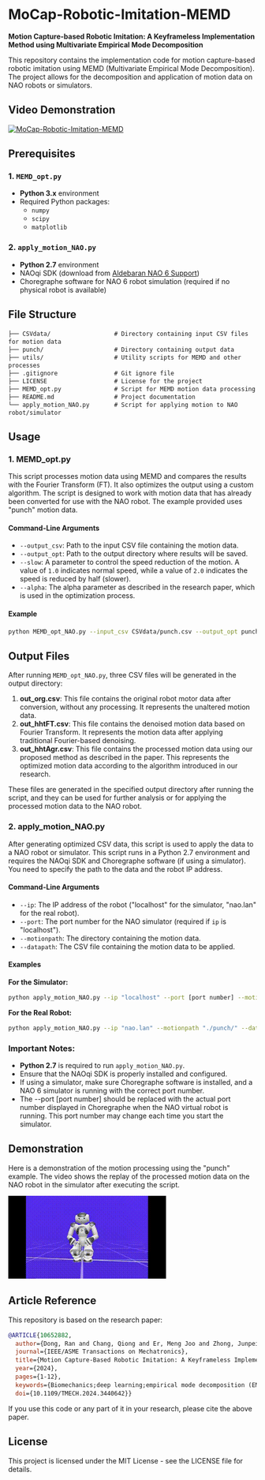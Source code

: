 # MoCap-Robotic-Imitation-MEMD

**Motion Capture-based Robotic Imitation: A Keyframeless Implementation Method using Multivariate Empirical Mode Decomposition**

This repository contains the implementation code for motion capture-based robotic imitation using MEMD (Multivariate Empirical Mode Decomposition). The project allows for the decomposition and application of motion data on NAO robots or simulators.

## Video Demonstration

[![MoCap-Robotic-Imitation-MEMD](https://img.youtube.com/vi/-a0Hz5riBfs/0.jpg)](https://youtu.be/-a0Hz5riBfs)

## Prerequisites

### 1. `MEMD_opt.py`
- **Python 3.x** environment
- Required Python packages:
  - `numpy`
  - `scipy`
  - `matplotlib`
  
### 2. `apply_motion_NAO.py`
- **Python 2.7** environment
- NAOqi SDK (download from [Aldebaran NAO 6 Support](https://www.aldebaran.com/en/support/nao-6/downloads-softwares))
- Choregraphe software for NAO 6 robot simulation (required if no physical robot is available)

## File Structure

```plaintext
├── CSVdata/                  # Directory containing input CSV files for motion data
├── punch/                    # Directory containing output data
├── utils/                    # Utility scripts for MEMD and other processes
├── .gitignore                # Git ignore file
├── LICENSE                   # License for the project
├── MEMD_opt.py               # Script for MEMD motion data processing
├── README.md                 # Project documentation
└── apply_motion_NAO.py       # Script for applying motion to NAO robot/simulator
```

## Usage

### 1. MEMD_opt.py

This script processes motion data using MEMD and compares the results with the Fourier Transform (FT). It also optimizes the output using a custom algorithm. The script is designed to work with motion data that has already been converted for use with the NAO robot. The example provided uses "punch" motion data.

#### Command-Line Arguments

- `--output_csv`: Path to the input CSV file containing the motion data.
- `--output_opt`: Path to the output directory where results will be saved.
- `--slow`: A parameter to control the speed reduction of the motion. A value of `1.0` indicates normal speed, while a value of `2.0` indicates the speed is reduced by half (slower).
- `--alpha`: The alpha parameter as described in the research paper, which is used in the optimization process.


#### Example

```bash
python MEMD_opt_NAO.py --input_csv CSVdata/punch.csv --output_opt punch --slow 1.0 --alpha 0.5
```

## Output Files

After running `MEMD_opt_NAO.py`, three CSV files will be generated in the output directory:

1. **out_org.csv**: This file contains the original robot motor data after conversion, without any processing. It represents the unaltered motion data.
2. **out_hhtFT.csv**: This file contains the denoised motion data based on Fourier Transform. It represents the motion data after applying traditional Fourier-based denoising.
3. **out_hhtAgr.csv**: This file contains the processed motion data using our proposed method as described in the paper. This represents the optimized motion data according to the algorithm introduced in our research.

These files are generated in the specified output directory after running the script, and they can be used for further analysis or for applying the processed motion data to the NAO robot.

### 2. apply_motion_NAO.py

After generating optimized CSV data, this script is used to apply the data to a NAO robot or simulator. This script runs in a Python 2.7 environment and requires the NAOqi SDK and Choregraphe software (if using a simulator). You need to specify the path to the data and the robot IP address.

#### Command-Line Arguments

- `--ip`: The IP address of the robot ("localhost" for the simulator, "nao.lan" for the real robot).
- `--port`: The port number for the NAO simulator (required if `ip` is "localhost").
- `--motionpath`: The directory containing the motion data.
- `--datapath`: The CSV file containing the motion data to be applied.

#### Examples

**For the Simulator:**

```bash
python apply_motion_NAO.py --ip "localhost" --port [port number] --motionpath "./punch/" --datapath "out_hhtAgr.csv"
```

**For the Real Robot:**

```bash
python apply_motion_NAO.py --ip "nao.lan" --motionpath "./punch/" --datapath "out_hhtAgr.csv"
```

### Important Notes:
- **Python 2.7** is required to run `apply_motion_NAO.py`.
- Ensure that the NAOqi SDK is properly installed and configured.
- If using a simulator, make sure Choregraphe software is installed, and a NAO 6 simulator is running with the correct port number.
- The --port [port number] should be replaced with the actual port number displayed in Choregraphe when the NAO virtual robot is running. This port number may change each time you start the simulator.


## Demonstration

Here is a demonstration of the motion processing using the "punch" example. The video shows the replay of the processed motion data on the NAO robot in the simulator after executing the script.

![Demo of Motion](assets/punch_example_sim.gif)

## Article Reference

This repository is based on the research paper:

```bibtex
@ARTICLE{10652882,
  author={Dong, Ran and Chang, Qiong and Er, Meng Joo and Zhong, Junpei and Ikuno, Soichiro},
  journal={IEEE/ASME Transactions on Mechatronics}, 
  title={Motion Capture-Based Robotic Imitation: A Keyframeless Implementation Method Using Multivariate Empirical Mode Decomposition}, 
  year={2024},
  pages={1-12},
  keywords={Biomechanics;deep learning;empirical mode decomposition (EMD);frequency control;motion measurement;robot motion},
  doi={10.1109/TMECH.2024.3440642}}
```

If you use this code or any part of it in your research, please cite the above paper.


## License

This project is licensed under the MIT License - see the LICENSE file for details.
